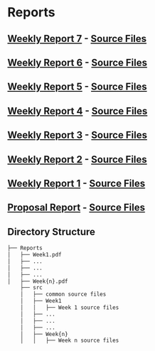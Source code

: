 # Reports

## [Weekly Report 7](https://github.com/afeser/FinalProject/blob/Report/Reports/Week7.pdf) - [Source Files](https://github.com/afeser/FinalProject/tree/Report/Reports/src/Week7)

## [Weekly Report 6](https://github.com/afeser/FinalProject/blob/Report/Reports/Week6.pdf) - [Source Files](https://github.com/afeser/FinalProject/tree/Report/Reports/src/Week6)

## [Weekly Report 5](https://github.com/afeser/FinalProject/blob/Report/Reports/Week5.pdf) - [Source Files](https://github.com/afeser/FinalProject/tree/Report/Reports/src/Week5)

## [Weekly Report 4](https://github.com/afeser/FinalProject/blob/Report/Reports/Week4.pdf) - [Source Files](https://github.com/afeser/FinalProject/tree/Report/Reports/src/Week4)

## [Weekly Report 3](https://github.com/afeser/FinalProject/blob/Report/Reports/Week3.pdf) - [Source Files](https://github.com/afeser/FinalProject/tree/Report/Reports/src/Week3)

## [Weekly Report 2](https://github.com/afeser/FinalProject/blob/Report/Reports/Week2.pdf) - [Source Files](https://github.com/afeser/FinalProject/tree/Report/Reports/src/Week2)

## [Weekly Report 1](https://github.com/afeser/FinalProject/blob/Report/Reports/Week1.pdf) - [Source Files](https://github.com/afeser/FinalProject/tree/Report/Reports/src/Week1)


## [Proposal Report](https://github.com/afeser/FinalProject/blob/Report/Reports/ProposalReport.pdf) - [Source Files](https://github.com/afeser/FinalProject/tree/Report/Reports/src/Proposal)

## Directory Structure

```bash
├── Reports
│   ├── Week1.pdf
│   ├── ...
│   ├── ...
│   ├── ...
│   ├── Week{n}.pdf
    ├── src 
    │   ├── common source files
    │   ├── Week1
    │   │   ├── Week 1 source files
    │   ├── ...
    │   ├── ...
    │   ├── ...
    │   ├── Week{n}
    │   │   ├── Week n source files


```

